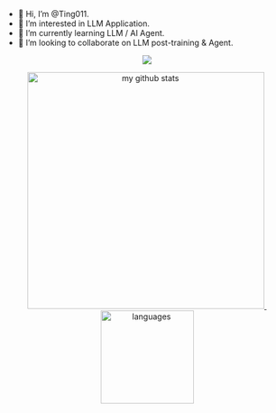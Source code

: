 - 👋 Hi, I’m @Ting011.
- 👀 I’m interested in LLM Application.
- 🌱 I’m currently learning LLM / AI Agent.
- 💞️ I’m looking to collaborate on LLM post-training & Agent.

<!-- [![Anurag's GitHub stats](https://github-readme-stats.vercel.app/api?username=Ting011)](https://github.com/anuraghazra/github-readme-stats) -->

<a href="#">
    <p align="center">
        <img src="https://github-profile-trophy.vercel.app/?username=Ting011&column=7&theme=onedark"/>
    </p>
</a>


<a align="center" href="#">
    <p align="center">
    <img src="https://github-readme-stats.vercel.app/api?username=Ting011&show_icons=true&theme=tokyonight" alt="my github stats" width="420"/>&nbsp;<img src="https://github-readme-stats.vercel.app/api/top-langs/?username=Ting011&layout=compact&theme=tokyonight" alt="languages" height="165">
    </p>
</a>
<!---
Ting011/Ting011 is a ✨ special ✨ repository because its `README.md` (this file) appears on your GitHub profile.
You can click the Preview link to take a look at your changes.
--->
